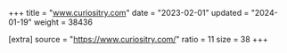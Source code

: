 +++
title = "www.curiositry.com"
date = "2023-02-01"
updated = "2024-01-19"
weight = 38436

[extra]
source = "https://www.curiositry.com/"
ratio = 11
size = 38
+++
